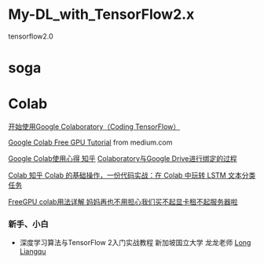 # My-DL_with_TensorFlow2.x
tensorflow2.0

# soga

# Colab
[开始使用Google Colaboratory（Coding TensorFlow）](https://www.youtube.com/watch?v=inN8seMm7UI&list=PLQY2H8rRoyvyK5aEDAI3wUUqC_F0oEroL)

[Google Colab Free GPU Tutorial](https://medium.com/deep-learning-turkey/google-colab-free-gpu-tutorial-e113627b9f5d) from medium.com

[Google Colab使用心得 知乎](https://zhuanlan.zhihu.com/p/54389036)
[Colaboratory与Google Drive进行绑定的过程](https://www.jianshu.com/p/ce2e63d1c10c)

[Colab 知乎  Colab 的基础操作，一份代码实战：在 Colab 中玩转 LSTM 文本分类任务](https://zhuanlan.zhihu.com/p/35063343)

[FreeGPU colab用法详解 妈妈再也不用担心我们买不起显卡租不起服务器啦](https://blog.csdn.net/weixin_37993251/article/details/79181568)

### 新手、小白
- 深度学习算法与TensorFlow 2入门实战教程  新加坡国立大学 龙龙老师 [Long Liangqu](https://www.youtube.com/channel/UCh_FqXj6J2f73caekhObiRQ/playlists) 
